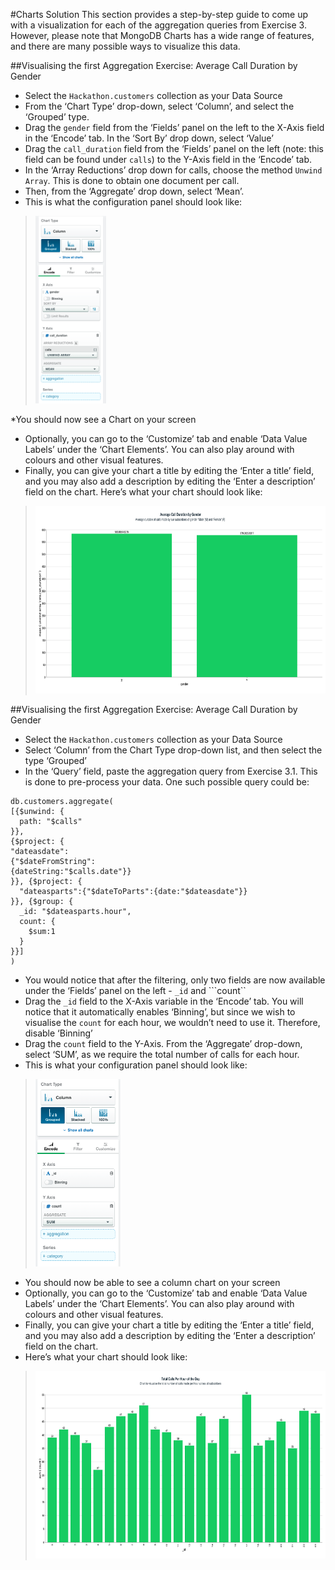 #Charts Solution
This section provides a step-by-step guide to come up with a visualization for each of the aggregation queries from Exercise 3. However, please note that MongoDB Charts has a wide range of features, and there are many possible ways to visualize this data. 

##Visualising the first Aggregation Exercise: Average Call Duration by Gender
* Select the ```Hackathon.customers``` collection as your Data Source
* From the ‘Chart Type’ drop-down, select ‘Column’, and select the ‘Grouped’ type.
* Drag the ```gender``` field from the ‘Fields’ panel on the left to the X-Axis field in the ‘Encode’ tab. In the ‘Sort By’ drop down, select ‘Value’  
* Drag the ```call_duration``` field from the ‘Fields’ panel on the left (note: this field can be found under ```calls```) to the Y-Axis field in the ‘Encode’ tab.
* In the ‘Array Reductions’ drop down for calls, choose the method ```Unwind Array```. This is done to obtain one document per call.
* Then, from the ‘Aggregate’ drop down, select ‘Mean’.
* This is what the configuration panel should look like: 
> <img src="./Charts_Exercise1_Configuration.png" height="300">
*You should now see a Chart on your screen
* Optionally, you can go to the ‘Customize’ tab and enable ‘Data Value Labels’ under the ‘Chart Elements’. You can also play around with colours and other visual features.  
* Finally, you can give your chart a title by editing the ‘Enter a title’ field, and you may also add a description by editing the ‘Enter a description’ field on the chart.
Here’s what your chart should look like:
> <img src="Charts_Exercise1_Result.png" height="300">

##Visualising the first Aggregation Exercise: Average Call Duration by Gender
* Select the ```Hackathon.customers``` collection as your Data Source
* Select ‘Column’ from the Chart Type drop-down list, and then select the type ‘Grouped’
* In the ‘Query’ field, paste the aggregation query from Exercise 3.1. This is done to pre-process your data. One such possible query could be: 
```
db.customers.aggregate(
[{$unwind: {
  path: "$calls"
}}, 
{$project: {
"dateasdate":
{"$dateFromString":
{dateString:"$calls.date"}}
}}, {$project: {
  "dateasparts":{"$dateToParts":{date:"$dateasdate"}}
}}, {$group: {
  _id: "$dateasparts.hour",
  count: {
    $sum:1
  }
}}]
)
```
* You would notice that after the filtering, only two fields are now available under the ‘Fields’ panel on the left - ```_id``` and ```count``
* Drag the ```_id``` field to the X-Axis variable in the ‘Encode’ tab. You will notice that it automatically enables ‘Binning’, but since we wish to visualise the ```count``` for each hour, we wouldn’t need to use it. Therefore, disable ‘Binning’ 
* Drag the ```count``` field to the Y-Axis. From the ‘Aggregate’ drop-down, select ‘SUM’, as we require the total number of calls for each hour. 
* This is what your configuration panel should look like:
> <img src="Charts_Exercise2_Configuration.png" height="300">
* You should now be able to see a column chart on your screen 
* Optionally, you can go to the ‘Customize’ tab and enable ‘Data Value Labels’ under the ‘Chart Elements’. You can also play around with colours and other visual features. 
* Finally, you can give your chart a title by editing the ‘Enter a title’ field, and you may also add a description by editing the ‘Enter a description’ field on the chart.
* Here’s what your chart should look like:
> <img src="Charts_Exercise2_Result.png" height="300">


